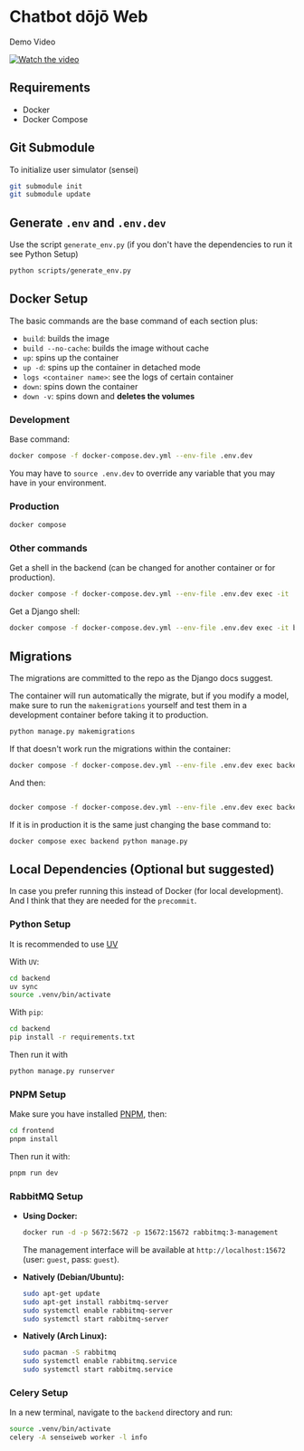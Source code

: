 # Chatbot dōjō Web

Demo Video

[![Watch the video](https://img.youtube.com/vi/dFsbN1FKGVg/0.jpg)](https://www.youtube.com/watch?v=dFsbN1FKGVg)

## Requirements

- Docker
- Docker Compose

## Git Submodule

To initialize user simulator (sensei)

```bash
git submodule init
git submodule update
```

## Generate `.env` and `.env.dev`

Use the script `generate_env.py`
(if you don't have the dependencies to run it see Python Setup)

```bash
python scripts/generate_env.py
```

## Docker Setup

The basic commands are the base command of each section plus:

- `build`: builds the image
- `build --no-cache`: builds the image without cache
- `up`: spins up the container
- `up -d`: spins up the container in detached mode
- `logs <container name>`: see the logs of certain container
- `down`: spins down the container
- `down -v`: spins down and **deletes the volumes**

### Development

Base command:

```bash
docker compose -f docker-compose.dev.yml --env-file .env.dev
```

You may have to `source .env.dev`
to override any variable that you may have in your environment.

### Production

```bash
docker compose
```


### Other commands

Get a shell in the backend (can be changed for another container or for production).

```bash
docker compose -f docker-compose.dev.yml --env-file .env.dev exec -it  backend /bin/bash
```

Get a Django shell:

```bash
docker compose -f docker-compose.dev.yml --env-file .env.dev exec -it backend python manage.py shell
```

## Migrations

The migrations are committed to the repo as the Django docs suggest.

The container will run automatically the migrate,
but if you modify a model, make sure to run the `makemigrations` yourself
and test them in a development container before taking it to production.

```bash
python manage.py makemigrations
```


If that doesn't work run the migrations within the container:

```bash
docker compose -f docker-compose.dev.yml --env-file .env.dev exec backend python manage.py makemigrations
```

And then:
```bash

docker compose -f docker-compose.dev.yml --env-file .env.dev exec backend python manage.py migrate
```

If it is in production it is the same just changing the base command to:

```bash
docker compose exec backend python manage.py
```

## Local Dependencies (Optional but suggested)

In case you prefer running this instead of Docker (for local development).
And I think that they are needed for the `precommit`.

### Python Setup

It is recommended to use [UV](https://docs.astral.sh/uv/getting-started/installation/)

With `UV`:

```bash
cd backend
uv sync
source .venv/bin/activate
```

With `pip`:

```bash
cd backend
pip install -r requirements.txt
```

Then run it with

```bash
python manage.py runserver
```

### PNPM Setup

Make sure you have installed [PNPM](https://pnpm.io/installation), then:

```bash
cd frontend
pnpm install
```

Then run it with:

```bash
pnpm run dev
```

### RabbitMQ Setup

- **Using Docker:**

    ```bash
    docker run -d -p 5672:5672 -p 15672:15672 rabbitmq:3-management
    ```

    The management interface will be available at `http://localhost:15672`
    (user: `guest`, pass: `guest`).

- **Natively (Debian/Ubuntu):**

    ```bash
    sudo apt-get update
    sudo apt-get install rabbitmq-server
    sudo systemctl enable rabbitmq-server
    sudo systemctl start rabbitmq-server
    ```

- **Natively (Arch Linux):**

    ```bash
    sudo pacman -S rabbitmq
    sudo systemctl enable rabbitmq.service
    sudo systemctl start rabbitmq.service
    ```

### Celery Setup

In a new terminal, navigate to the `backend` directory and run:

```bash
source .venv/bin/activate
celery -A senseiweb worker -l info
```
